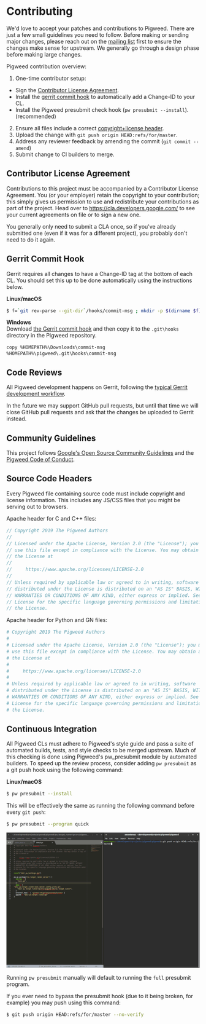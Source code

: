 # Contributing

We'd love to accept your patches and contributions to Pigweed. There are just a
few small guidelines you need to follow. Before making or sending major changes,
please reach out on the [mailing list](mailto:pigweed@googlegroups.com) first to
ensure the changes make sense for upstream. We generally go through a design
phase before making large changes.

Pigweed contribution overview:
 1. One-time contributor setup:
   * Sign the [Contributor License
     Agreement](https://cla.developers.google.com/).
   * Install the [gerrit commit hook](CONTRIBUTING.md#gerrit-commit-hook) to
     automatically add a Change-ID to your CL.
   * Install the Pigweed presubmit check hook (`pw presubmit --install`).
     (recommended)
 2. Ensure all files include a correct [copyright+license
    header](CONTRIBUTING.md#source-code-headers).
 2. Upload the change with `git push origin HEAD:refs/for/master`.
 3. Address any reviewer feedback by amending the commit (`git commit --amend`)
 4. Submit change to CI builders to merge.

## Contributor License Agreement

Contributions to this project must be accompanied by a Contributor License
Agreement. You (or your employer) retain the copyright to your contribution;
this simply gives us permission to use and redistribute your contributions as
part of the project. Head over to <https://cla.developers.google.com/> to see
your current agreements on file or to sign a new one.

You generally only need to submit a CLA once, so if you've already submitted one
(even if it was for a different project), you probably don't need to do it
again.

## Gerrit Commit Hook

Gerrit requires all changes to have a Change-ID tag at the bottom of each CL.
You should set this up to be done automatically using the instructions below.

**Linux/macOS**<br/>
```bash
$ f=`git rev-parse --git-dir`/hooks/commit-msg ; mkdir -p $(dirname $f) ; curl -Lo $f https://gerrit-review.googlesource.com/tools/hooks/commit-msg ; chmod +x $f
```

**Windows**<br/>
Download [the Gerrit commit hook](https://gerrit-review.googlesource.com/tools/hooks/commit-msg)
and then copy it to the `.git\hooks` directory in the Pigweed repository.
```batch
copy %HOMEPATH%\Downloads\commit-msg %HOMEPATH%\pigweed\.git\hooks\commit-msg
```

## Code Reviews

All Pigweed development happens on Gerrit, following the [typical Gerrit
development workflow](http://ceres-solver.org/contributing.html).

In the future we may support GitHub pull requests, but until that time we will
close GitHub pull requests and ask that the changes be uploaded to Gerrit
instead.

## Community Guidelines

This project follows [Google's Open Source Community
Guidelines](https://opensource.google/conduct/) and the [Pigweed Code of
Conduct](CODE_OF_CONDUCT.md).

## Source Code Headers

Every Pigweed file containing source code must include copyright and license
information. This includes any JS/CSS files that you might be serving out to
browsers.

Apache header for C and C++ files:

```javascript
// Copyright 2019 The Pigweed Authors
//
// Licensed under the Apache License, Version 2.0 (the "License"); you may not
// use this file except in compliance with the License. You may obtain a copy of
// the License at
//
//     https://www.apache.org/licenses/LICENSE-2.0
//
// Unless required by applicable law or agreed to in writing, software
// distributed under the License is distributed on an "AS IS" BASIS, WITHOUT
// WARRANTIES OR CONDITIONS OF ANY KIND, either express or implied. See the
// License for the specific language governing permissions and limitations under
// the License.
```

Apache header for Python and GN files:

```python
# Copyright 2019 The Pigweed Authors
#
# Licensed under the Apache License, Version 2.0 (the "License"); you may not
# use this file except in compliance with the License. You may obtain a copy of
# the License at
#
#     https://www.apache.org/licenses/LICENSE-2.0
#
# Unless required by applicable law or agreed to in writing, software
# distributed under the License is distributed on an "AS IS" BASIS, WITHOUT
# WARRANTIES OR CONDITIONS OF ANY KIND, either express or implied. See the
# License for the specific language governing permissions and limitations under
# the License.
```

## Continuous Integration

All Pigweed CLs must adhere to Pigweed's style guide and pass a suite of
automated builds, tests, and style checks to be merged upstream. Much of this
checking is done using Pigweed's pw_presubmit module by automated builders. To
speed up the review process, consider adding `pw presubmit` as a git push hook
using the following command:

**Linux/macOS**<br/>
```bash
$ pw presubmit --install
```

This will be effectively the same as running the following command before every
`git push`:
```bash
$ pw presubmit --program quick
```

![pigweed presubmit demonstration](docs/images/pw_presubmit_demo.gif)

Running `pw presubmit` manually will default to running the `full` presubmit
program.

If you ever need to bypass the presubmit hook (due to it being broken, for example) you
may push using this command:

```bash
$ git push origin HEAD:refs/for/master --no-verify
```

